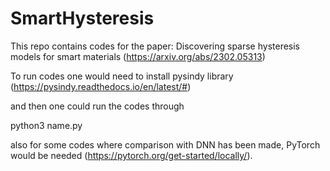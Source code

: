 # SmartHysteresis

This repo contains codes for the paper: Discovering sparse hysteresis models for smart materials (https://arxiv.org/abs/2302.05313)

To run codes one would need to install pysindy library (https://pysindy.readthedocs.io/en/latest/#)

and then one could run the codes through

python3 name.py

also for some codes where comparison with DNN has been made, PyTorch would be needed (https://pytorch.org/get-started/locally/).
